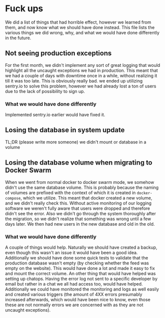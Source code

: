 # Fuck ups

We did a list of things that had horrible effect, however we learned from them,
and now know what we should have done instead. This file lists the various
things we did wrong, why, and what we would have done differently in the future.

## Not seeing production exceptions
For the first month, we didn't implement any sort of great logging that would
highlight all the uncaught exceptions we had in production. This meant that we
had a couple of days with downtime once in a while, without realizing it till it
was too late. This is obviously really bad. we ended up utilizing sentry.io to
solve this problem, however we had already lost a ton of users due to the lack
of possibility to sign up.

### What we would have done differently
Implemented sentry.io earlier would have fixed it.

## Losing the database in system update
TL;DR (please write more someone) we didn't mount or database in a volume

## Losing the database volume when migrating to Docker Swarm
When we went from normal docker to docker swarm mode, we somehow didn't use the
same database volume. This is probably because the naming of volumes are
prefixed with the context of which it is created in `docker-compose`, which we
utilize.
This meant that docker created a new volume, and we didn't really check this.
Without active monitoring of our logging software we weren't fully aware that
users were dropped and therefore didn't see the error. Also we didn't go through
the system thoroughly after the migration, so we didn't realize that something
was wrong until a few days later. We then had new users in the new database and
old in the old.

### What we would have done differently
A couple of things would help. Naturally we should have created a backup,
even though this wasn't an issue it would have been a good idea. Additionally we
should have done some quick tests to validate that the production database
wasn't empty (by checking whether the feed was empty on the website). This would
have done a lot and made it easy to fix and mount the correct volume. An other
thing that would have helped was setting up chatops. Having the error log not
sent to a specific developer by email but rather in a chat we all had access
too, would have helped. Additionally we could have monitored the monitoring and
logs as well easily and created various triggers (the amount of 4XX errors
presumably increased afterwards, which would have been nice to know, even those
these are not normally errors we are concerned with as they are not uncaught exceptions).


